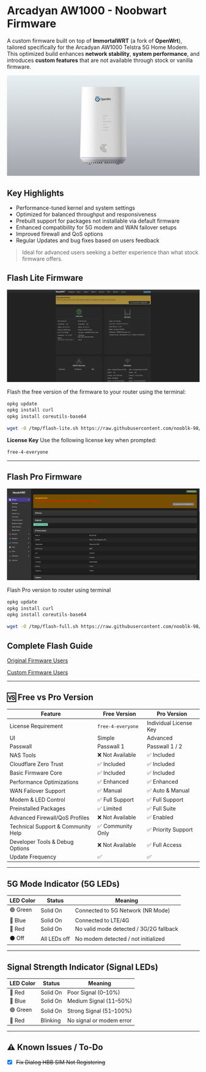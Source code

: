 # Arcadyan AW1000 - Noobwart Firmware

A custom firmware built on top of **ImmortalWRT** (a fork of **OpenWrt**), tailored specifically for the Arcadyan AW1000 Telstra 5G Home Modem. This optimized build enhances **network stability**, **system performance**, and introduces **custom features** that are not available through stock or vanilla firmware.

![Sitemap Uploader Screenshot](/images/main.png)

## Key Highlights

* Performance-tuned kernel and system settings
* Optimized for balanced throughput and responsiveness
* Prebuilt support for packages not installable via default firmware
* Enhanced compatibility for 5G modem and WAN failover setups
* Improved firewall and QoS options
* Regular Updates and bug fixes based on users feedback

> Ideal for advanced users seeking a better experience than what stock firmware offers.

## Flash Lite Firmware

![Sitemap Uploader Screenshot](/images/lite-dash.png)

Flash the free version of the firmware to your router using the terminal:
```bash
opkg update
opkg install curl
opkg install coreutils-base64
```
```bash
wget -O /tmp/flash-lite.sh https://raw.githubusercontent.com/nooblk-98/arcadyan-aw1000-mod-firmware/refs/heads/main/flash/flash-lite.sh && chmod +x /tmp/flash-lite.sh && sh /tmp/flash-lite.sh
```

**License Key**
Use the following license key when prompted:

```bash
free-4-everyone
```

---

## Flash Pro Firmware

![Sitemap Uploader Screenshot](/images/full-dash.png)

Flash Pro version to router using terminal 

```bash
opkg update
opkg install curl
opkg install coreutils-base64
```

```bash
wget -O /tmp/flash-full.sh https://raw.githubusercontent.com/nooblk-98/arcadyan-aw1000-mod-firmware/refs/heads/main/flash/flash-full.sh && chmod +x /tmp/flash-full.sh && sh /tmp/flash-full.sh

```

## Complete Flash Guide

[Original Firmware Users](./guide/o-firmware.md) 

[Custom Firmware Users](./guide/m-firmware.md) 
    
---

## 🆚 Free vs Pro Version

| **Feature**                            | **Free Version**  | **Pro Version**        |
| -------------------------------------- | ----------------- | ---------------------- |
| License Requirement                 | `free-4-everyone` | Individual License Key |
| UI                                     | Simple         | Advanced                 |
| Passwall                                 | Passwall 1      | Passwall 1  / 2             |
| NAS Tools                            | ❌ Not Available     | ✅ Included             |
| Cloudflare Zero Trust                          | ✅ Included      | ✅ Included             |
| Basic Firmware Core                 | ✅ Included        | ✅ Included             |
| Performance Optimizations           | ✅ Enhanced        | ✅ Enhanced             |
| WAN Failover Support                | ✅ Manual          | ✅ Auto & Manual        |
| Modem & LED Control                 | ✅ Full Support    | ✅ Full Support         |
| Preinstalled Packages               | ✅ Limited         | ✅ Full Suite           |
| Advanced Firewall/QoS Profiles      | ❌ Not Available   | ✅ Enabled              |
| Technical Support & Community Help | ✅ Community Only  | ✅ Priority Support     |
| Developer Tools & Debug Options     | ❌ Not Available   | ✅ Full Access          |
| Update Frequency                    | ✅                 | ✅                      |

---


## **5G Mode Indicator (5G LEDs)**

| LED Color | Status       | Meaning                                 |
| --------- | ------------ | --------------------------------------- |
| 🟢 Green  | Solid On     | Connected to 5G Network (NR Mode)       |
| 🔵 Blue   | Solid On     | Connected to LTE/4G                     |
| 🔴 Red    | Solid On     | No valid mode detected / 3G/2G fallback |
| ⚫ Off     | All LEDs off | No modem detected / not initialized     |

---


## **Signal Strength Indicator (Signal LEDs)**

| LED Color | Status   | Meaning                  |
| --------- | -------- | ------------------------ |
| 🔴 Red    | Solid On | Poor Signal (0–10%)      |
| 🔵 Blue   | Solid On | Medium Signal (11–50%)   |
| 🟢 Green  | Solid On | Strong Signal (51–100%)  |
| 🔴 Red    | Blinking | No signal or modem error |

---

## ⚠️ Known Issues / To-Do

  * [x] ~~Fix Dialog HBB SIM Not Registering~~



